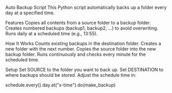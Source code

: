 Auto Backup Script
This Python script automatically backs up a folder every day at a specified time.

Features
Copies all contents from a source folder to a backup folder.
Creates numbered backups (backup1, backup2, …) to avoid overwriting.
Runs daily at a scheduled time (e.g., 13:55).

How It Works
Counts existing backups in the destination folder.
Creates a new folder with the next number.
Copies the source folder into the new backup folder.
Runs continuously and checks every minute for the scheduled time.

Setup
Set SOURCE to the folder you want to back up.
Set DESTINATION to where backups should be stored.
Adjust the schedule time in:

schedule.every().day.at("x-time").do(make_backup)
